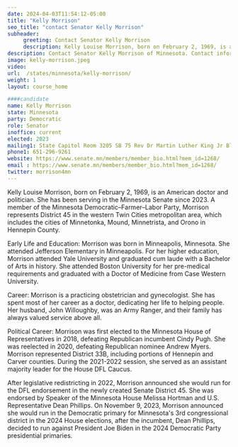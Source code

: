 ```yaml
---
date: 2024-04-03T11:54:12-05:00
title: "Kelly Morrison"
seo_title: "contact Senator Kelly Morrison"
subheader:
     greeting: Contact Senator Kelly Morrison
     description: Kelly Louise Morrison, born on February 2, 1969, is an American doctor and politician. A member of the Minnesota Democratic–Farmer–Labor Party, Morrison represents District 45 since 2023.
description: Contact Senator Kelly Morrison of Minnesota. Contact information for Kelly Morrison includes email address, phone number, and mailing address.
image: kelly-morrison.jpeg
video:
url:  /states/minnesota/kelly-morrison/
weight: 1
layout: course_home

####candidate
name: Kelly Morrison
state: Minnesota
party: Democratic
role: Senator
inoffice: current
elected: 2023
mailing1: State Capitol Room 3205 SB 75 Rev Dr Martin Luther King Jr Blvd St. Paul, MN 55155-1606
phone1: 651-296-9261
website: https://www.senate.mn/members/member_bio.html?mem_id=1268/
email : https://www.senate.mn/members/member_bio.html?mem_id=1268/
twitter: morrison4mn
---
```


Kelly Louise Morrison, born on February 2, 1969, is an American doctor and politician. She has been serving in the Minnesota Senate since 2023. A member of the Minnesota Democratic–Farmer–Labor Party, Morrison represents District 45 in the western Twin Cities metropolitan area, which includes the cities of Minnetonka, Mound, Minnetrista, and Orono in Hennepin County.

Early Life and Education:
Morrison was born in Minneapolis, Minnesota. She attended Jefferson Elementary in Minneapolis. For her higher education, Morrison attended Yale University and graduated cum laude with a Bachelor of Arts in history. She attended Boston University for her pre-medical requirements and graduated with a Doctor of Medicine from Case Western University.

Career:
Morrison is a practicing obstetrician and gynecologist. She has spent most of her career as a doctor, dedicating her life to helping people. Her husband, John Willoughby, was an Army Ranger, and their family has always valued service above all.

Political Career:
Morrison was first elected to the Minnesota House of Representatives in 2018, defeating Republican incumbent Cindy Pugh. She was reelected in 2020, defeating Republican nominee Andrew Myers. Morrison represented District 33B, including portions of Hennepin and Carver counties. During the 2021-2022 session, she served as an assistant majority leader for the House DFL Caucus.

After legislative redistricting in 2022, Morrison announced she would run for the DFL endorsement in the newly created Senate District 45. She was endorsed by Speaker of the Minnesota House Melissa Hortman and U.S. Representative Dean Phillips. On November 9, 2023, Morrison announced she would run in the Democratic primary for Minnesota's 3rd congressional district in the 2024 House elections, after the incumbent, Dean Phillips, decided to run against President Joe Biden in the 2024 Democratic Party presidential primaries.
